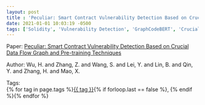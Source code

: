 ```yaml
---
layout: post
title : 'Peculiar: Smart Contract Vulnerability Detection Based on Crucial Data Flow Graph and Pre-training Techniques'
date: 2021-01-01 10:03:19 -0500
tags: ['Solidity', 'Vulnerability Detection', 'GraphCodeBERT', 'Crucial Data Flow Graph (CDFG)']
---
```

Paper: [Peculiar: Smart Contract Vulnerability Detection Based on Crucial Data Flow Graph and Pre-training Techniques](https://ieeexplore.ieee.org/abstract/document/9700296)

Author: Wu, H. and Zhang, Z. and Wang, S. and Lei, Y. and Lin, B. and Qin, Y. and Zhang, H. and Mao, X.




 Tags:  
        <span>{% for tag in page.tags %}<a href="/tags/#{{ tag | slugify }}">{{ tag }}</a>{% if forloop.last == false %}, {% endif %}{% endfor %}</span>

